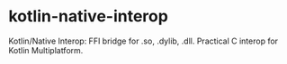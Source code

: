 # kotlin-native-interop
Kotlin/Native Interop: FFI bridge for .so, .dylib, .dll. Practical C interop for Kotlin Multiplatform.
